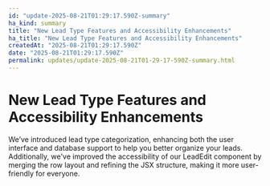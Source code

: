```yaml
---
id: "update-2025-08-21T01:29:17.590Z-summary"
ha_kind: summary
title: "New Lead Type Features and Accessibility Enhancements"
ha_title: "New Lead Type Features and Accessibility Enhancements"
createdAt: "2025-08-21T01:29:17.590Z"
date: "2025-08-21T01:29:17.590Z"
permalink: updates/update-2025-08-21T01-29-17-590Z-summary.html
---
```


<!--HA-START-->
# New Lead Type Features and Accessibility Enhancements

We’ve introduced lead type categorization, enhancing both the user interface and database support to help you better organize your leads. Additionally, we've improved the accessibility of our LeadEdit component by merging the row layout and refining the JSX structure, making it more user-friendly for everyone.

<!--HA-END-->
